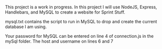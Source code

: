 This project is a work in progress. In this project I will use NodeJS, Express, Handlebars, and MySQL to create a website for Sprint Stuff.

mysql.txt contains the script to run in MySQL to drop and create the current database I am using. 

Your password for MySQL can be entered on line 4 of connection.js in the mySql folder. The host and username on lines 6 and 7